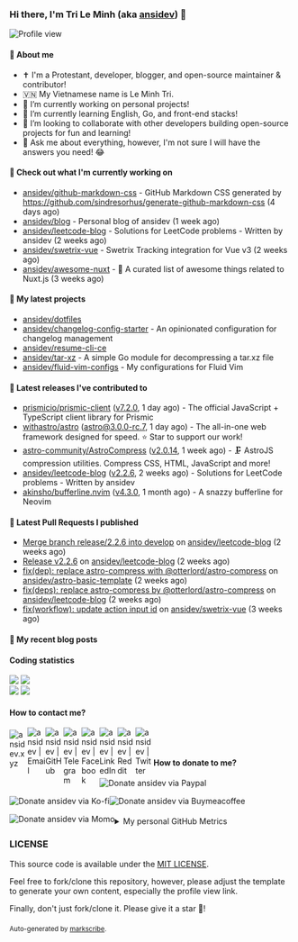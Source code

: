 ### Hi there, I'm Tri Le Minh (aka [ansidev][website]) 👋

<img src="https://komarev.com/ghpvc/?username=ansidev" alt="Profile view" />

#### 📕 About me

- ✝️ I'm a Protestant, developer, blogger, and open-source maintainer & contributor!
- 🇻🇳 My Vietnamese name is Le Minh Tri.
- 🔭 I’m currently working on personal projects!
- 🌱 I’m currently learning English, Go, and front-end stacks!
- 👯 I’m looking to collaborate with other developers building open-source projects for fun and learning!
- 💬 Ask me about everything, however, I'm not sure I will have the answers you need! 😂

#### 👷 Check out what I'm currently working on

- [ansidev/github-markdown-css](https://github.com/ansidev/github-markdown-css) - GitHub Markdown CSS generated by https://github.com/sindresorhus/generate-github-markdown-css (4 days ago)
- [ansidev/blog](https://github.com/ansidev/blog) - Personal blog of ansidev (1 week ago)
- [ansidev/leetcode-blog](https://github.com/ansidev/leetcode-blog) - Solutions for LeetCode problems - Written by ansidev (2 weeks ago)
- [ansidev/swetrix-vue](https://github.com/ansidev/swetrix-vue) - Swetrix Tracking integration for Vue v3 (2 weeks ago)
- [ansidev/awesome-nuxt](https://github.com/ansidev/awesome-nuxt) - 🎉 A curated list of awesome things related to Nuxt.js (3 weeks ago)

#### 🌱 My latest projects

- [ansidev/dotfiles](https://github.com/ansidev/dotfiles)
- [ansidev/changelog-config-starter](https://github.com/ansidev/changelog-config-starter) - An opinionated configuration for changelog management
- [ansidev/resume-cli-ce](https://github.com/ansidev/resume-cli-ce)
- [ansidev/tar-xz](https://github.com/ansidev/tar-xz) - A simple Go module for decompressing a tar.xz file
- [ansidev/fluid-vim-configs](https://github.com/ansidev/fluid-vim-configs) - My configurations for Fluid Vim

#### 🔭 Latest releases I've contributed to

- [prismicio/prismic-client](https://github.com/prismicio/prismic-client) ([v7.2.0](https://github.com/prismicio/prismic-client/releases/tag/v7.2.0), 1 day ago) - The official JavaScript + TypeScript client library for Prismic
- [withastro/astro](https://github.com/withastro/astro) ([astro@3.0.0-rc.7](https://github.com/withastro/astro/releases/tag/astro%403.0.0-rc.7), 1 day ago) - The all-in-one web framework designed for speed. ⭐️ Star to support our work!
- [astro-community/AstroCompress](https://github.com/astro-community/AstroCompress) ([v2.0.14](https://github.com/astro-community/AstroCompress/releases/tag/v2.0.14), 1 week ago) - 🗜️ AstroJS compression utilities. Compress CSS, HTML, JavaScript and more!
- [ansidev/leetcode-blog](https://github.com/ansidev/leetcode-blog) ([v2.2.6](https://github.com/ansidev/leetcode-blog/releases/tag/v2.2.6), 2 weeks ago) - Solutions for LeetCode problems - Written by ansidev
- [akinsho/bufferline.nvim](https://github.com/akinsho/bufferline.nvim) ([v4.3.0](https://github.com/akinsho/bufferline.nvim/releases/tag/v4.3.0), 1 month ago) - A snazzy bufferline for Neovim

#### 🔨 Latest Pull Requests I published

- [Merge branch release/2.2.6 into develop](https://github.com/ansidev/leetcode-blog/pull/249) on [ansidev/leetcode-blog](https://github.com/ansidev/leetcode-blog) (2 weeks ago)
- [Release v2.2.6](https://github.com/ansidev/leetcode-blog/pull/248) on [ansidev/leetcode-blog](https://github.com/ansidev/leetcode-blog) (2 weeks ago)
- [fix(dep): replace astro-compress with @otterlord/astro-compress](https://github.com/ansidev/astro-basic-template/pull/277) on [ansidev/astro-basic-template](https://github.com/ansidev/astro-basic-template) (2 weeks ago)
- [fix(deps): replace astro-compress by @otterlord/astro-compress](https://github.com/ansidev/leetcode-blog/pull/247) on [ansidev/leetcode-blog](https://github.com/ansidev/leetcode-blog) (2 weeks ago)
- [fix(workflow): update action input id](https://github.com/ansidev/swetrix-vue/pull/79) on [ansidev/swetrix-vue](https://github.com/ansidev/swetrix-vue) (3 weeks ago)

#### 📜 My recent blog posts

<!-- BLOG-POST-LIST:START --><!-- BLOG-POST-LIST:END -->

#### Coding statistics

<img
  src="https://github-profile-summary-cards.vercel.app/api/cards/stats?username=ansidev&theme=github_dark"
  style="display: inline; width: 320px;"
/>
<img
  src="https://github-profile-summary-cards.vercel.app/api/cards/productive-time?username=ansidev&theme=github_dark&utcOffset=7"
  style="display: inline; width: 320px;"
/>
<br />
<img
  src="https://github-profile-summary-cards.vercel.app/api/cards/repos-per-language?username=ansidev&theme=github_dark"
  style="display: inline; width: 320px;"
/>
<img
  src="https://github-profile-summary-cards.vercel.app/api/cards/most-commit-language?username=ansidev&theme=github_dark"
  style="display: inline; width: 320px;"
/>

#### How to contact me?

[<img align="left" width="32px" src="https://ansidev.xyz/pwa-192x192.png"                alt="ansidev.xyz" style="padding-top: 4px;" />][website]
<a href="mailto:ansidev@gmail.com">
 <img align="left" width="32px" src="https://img.icons8.com/fluency/32/gmail-new.png"    alt="ansidev | Email" />
</a>
[<img align="left" width="32px" src="https://img.icons8.com/fluency/32/github.png"       alt="ansidev | GitHub" />][github]
[<img align="left" width="32px" src="https://img.icons8.com/fluency/32/telegram-app.png" alt="ansidev | Telegram" />][telegram]
[<img align="left" width="32px" src="https://img.icons8.com/fluency/32/facebook.png"     alt="ansidev | Facebook" />][facebook]
[<img align="left" width="32px" src="https://img.icons8.com/fluency/32/linkedin.png"     alt="ansidev | LinkedIn" />][linkedin]
[<img align="left" width="32px" src="https://img.icons8.com/fluency/32/reddit.png"       alt="ansidev | Reddit" />][reddit]
[<img align="left" width="32px" src="https://img.icons8.com/fluency/32/twitter.png"      alt="ansidev | Twitter" />][twitter]

<br/>
<br/>

#### How to donate to me?

[<img align="left" height="32px" src="https://www.paypalobjects.com/paypal-ui/logos/svg/paypal-color.svg"  alt="Donate ansidev via Paypal" />][paypal]
[<img align="left" height="32px" src="https://storage.ko-fi.com/cdn/brandasset/kofi_bg_tag_white.png"      alt="Donate ansidev via  Ko-fi" />][kofi]
[<img align="left" height="32px" src="https://cdn.buymeacoffee.com/buttons/v2/default-yellow.png"          alt="Donate ansidev via Buymeacoffee" />][buymeacoffee]
[<img align="left" height="32px" src="https://ansidev.xyz/imgs/momo_icon_rectangle_pinkbg_RGB.png"         alt="Donate ansidev via Momo" />][momo]

<br/>
<br/>

[website]: https://ansidev.xyz/?utm_source=github&utm_medium=readme
[email]: ansidev@gmail.com
[github]: https://github.com/ansidev
[facebook]: https://facebook.com/leminhtri.py
[telegram]: https://t.me/ansidev
[twitter]: https://twitter.com/ansidev
[linkedin]: https://linkedin.com/in/tri-le-minh-1b05bb51/
[reddit]: https://reddit.com/u/ansidev
[paypal]: https://paypal.me/ansidev
[kofi]: https://ko-fi.com/ansidev
[buymeacoffee]: https://buymeacoffee.com/ansidev
[momo]: https://me.momo.vn/ansidev

<br/>
<br/>

<details>
  <summary>My personal GitHub Metrics</summary>
  <br/>
  <img src="./github_metrics_01.svg" />
  <img src="./github_metrics_02.svg" />
</details>

### LICENSE

This source code is available under the [MIT LICENSE](/LICENSE).

Feel free to fork/clone this repository, however, please adjust the template to generate your own content, especially the profile view link.

Finally, don't just fork/clone it. Please give it a star :star2:!

<sub>Auto-generated by [markscribe](https://github.com/muesli/markscribe).</sub>
